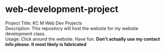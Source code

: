 # web-development-project
Project Title: KC M Web Dev Projects\
Description: This repository will host the website for my website development class.\
Usage: Click around the website. Have fun. **Don't actually use my contact info please. It most likely is fabricated**
